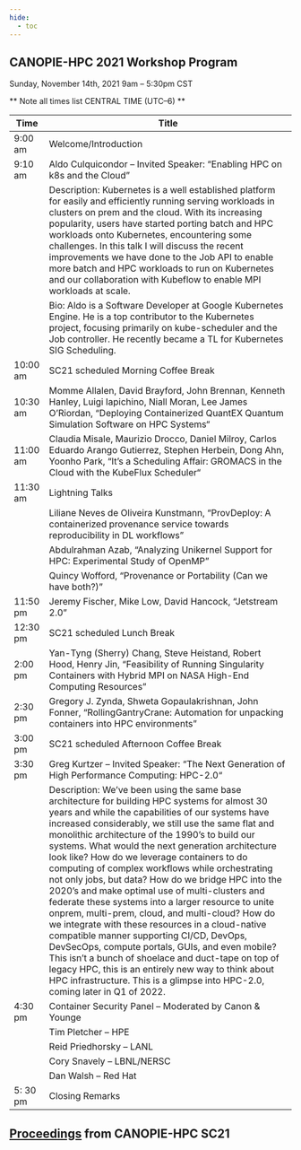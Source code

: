 ```yaml
---
hide:
  - toc
---
```


## CANOPIE-HPC 2021 Workshop Program

Sunday, November 14th, 2021
9am – 5:30pm CST

** Note all times list CENTRAL TIME (UTC–6) **

|Time | Title |
|-----|-------|
| 9:00 am | Welcome/Introduction|
| 9:10 am | Aldo Culquicondor – Invited Speaker:  “Enabling HPC on k8s and the Cloud”|
| | Description: Kubernetes is a well established platform for easily and efficiently running serving workloads in clusters on prem and the cloud. With its increasing popularity, users have started porting batch and HPC workloads onto Kubernetes, encountering some challenges. In this talk I will discuss the recent improvements we have done to the Job API to enable more batch and HPC workloads to run on Kubernetes and our collaboration with Kubeflow to enable MPI workloads at scale.|
| | Bio: Aldo is a Software Developer at Google Kubernetes Engine. He is a top contributor to the Kubernetes project, focusing primarily on kube-scheduler and the Job controller. He recently became a TL for Kubernetes SIG Scheduling.|
|10:00 am | SC21 scheduled Morning Coffee Break|
|10:30 am | Momme Allalen, David Brayford, John Brennan, Kenneth Hanley, Luigi Iapichino, Niall Moran, Lee James O’Riordan, “Deploying Containerized QuantEX Quantum Simulation Software on HPC Systems“|
|11:00 am | Claudia Misale, Maurizio Drocco, Daniel Milroy, Carlos Eduardo Arango Gutierrez, Stephen Herbein, Dong Ahn, Yoonho Park, “It’s a Scheduling Affair: GROMACS in the Cloud with the KubeFlux Scheduler“|
|11:30 am | Lightning Talks|
|         |Liliane Neves de Oliveira Kunstmann, “ProvDeploy: A containerized provenance service towards reproducibility in DL workflows”|
|         |Abdulrahman Azab, “Analyzing Unikernel Support for HPC: Experimental Study of OpenMP”|
|         |Quincy Wofford, “Provenance or Portability (Can we have both?)”|
|11:50 pm | Jeremy Fischer, Mike Low, David Hancock, “Jetstream 2.0”|
|12:30 pm | SC21 scheduled Lunch Break|
| 2:00 pm | Yan-Tyng (Sherry) Chang, Steve Heistand, Robert Hood, Henry Jin, “Feasibility of Running Singularity Containers with Hybrid MPI on NASA High-End Computing Resources”|
| 2:30 pm | Gregory J. Zynda, Shweta Gopaulakrishnan, John Fonner, “RollingGantryCrane: Automation for unpacking containers into HPC environments”|
| 3:00 pm | SC21 scheduled Afternoon Coffee Break|
| 3:30 pm | Greg Kurtzer – Invited Speaker: “The Next Generation of High Performance Computing: HPC-2.0“|
|         | Description: We’ve been using the same base architecture for building HPC systems for almost 30 years and while the capabilities of our systems have increased considerably, we still use the same flat and monolithic architecture of the 1990’s to build our systems. What would the next generation architecture look like? How do we leverage containers to do computing of complex workflows while orchestrating not only jobs, but data? How do we bridge HPC into the 2020’s and make optimal use of multi-clusters and federate these systems into a larger resource to unite onprem, multi-prem, cloud, and multi-cloud? How do we integrate with these resources in a cloud-native compatible manner supporting CI/CD, DevOps, DevSecOps, compute portals, GUIs, and even mobile? This isn’t a bunch of shoelace and duct-tape on top of legacy HPC, this is an entirely new way to think about HPC infrastructure. This is a glimpse into HPC-2.0, coming later in Q1 of 2022.|
|4:30 pm  | Container Security Panel – Moderated by Canon & Younge|
|         | Tim Pletcher – HPE|
|         | Reid Priedhorsky – LANL|
|         | Cory Snavely – LBNL/NERSC|
|         | Dan Walsh – Red Hat|
| 5: 30 pm | Closing Remarks|

## [Proceedings](https://ieeexplore.ieee.org/xpl/conhome/9652565/proceeding) from CANOPIE-HPC SC21
